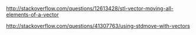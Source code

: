 http://stackoverflow.com/questions/12613428/stl-vector-moving-all-elements-of-a-vector

http://stackoverflow.com/questions/41307763/using-stdmove-with-vectors
